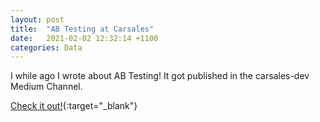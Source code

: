 ```yaml
---
layout: post
title:  "AB Testing at Carsales"
date:   2021-02-02 12:32:14 +1100
categories: Data
---
```


I while ago I wrote about AB Testing! It got published in the carsales-dev Medium Channel.

[Check it out!](https://medium.com/carsales-dev/experimentation-at-carsales-d3cca3e7dabe){:target="_blank"}


